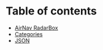 # Table of contents

* [AirNav RadarBox](README.md)
* [Categories](categories.md)
* [JSON](json.md)
